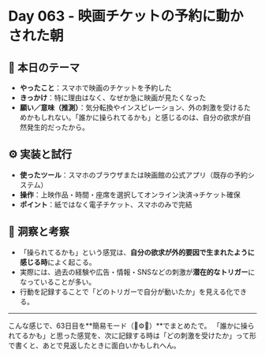 # Day 063 - 映画チケットの予約に動かされた朝

## 🎯 本日のテーマ

* **やったこと**：スマホで映画のチケットを予約した
* **きっかけ**：特に理由はなく、なぜか急に映画が見たくなった
* **願い／意味（推測）**：気分転換やインスピレーション、外の刺激を受けるためかもしれない。「誰かに操られてるかも」と感じるのは、自分の欲求が自然発生的だったから。

## ⚙️ 実装と試行

* **使ったツール**：スマホのブラウザまたは映画館の公式アプリ（既存の予約システム）
* **操作**：上映作品・時間・座席を選択してオンライン決済→チケット確保
* **ポイント**：紙ではなく電子チケット、スマホのみで完結

## 🔁 洞察と考察

* 「操られてるかも」という感覚は、**自分の欲求が外的要因で生まれたように感じる時**によく起こる。
* 実際には、過去の経験や広告・情報・SNSなどの刺激が**潜在的なトリガー**になっていることが多い。
* 行動を記録することで「どのトリガーで自分が動いたか」を見える化できる。

---

こんな感じで、63日目を**簡易モード（🎯⚙️🔁）**でまとめたで。
「誰かに操られてるかも」と思った感覚を、次に記録する時は「どの刺激を受けたか」って形で書くと、あとで見返したときに面白いかもしれへん。
